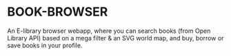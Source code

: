 # BOOK-BROWSER
An E-library browser webapp, where you can search books (from Open Library API) based on a mega filter &amp; an SVG world map, and buy, borrow or save books in your profile.
